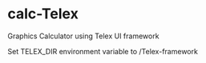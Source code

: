 # calc-Telex
Graphics Calculator using Telex UI framework

Set TELEX_DIR environment variable to <your path to>/Telex-framework
